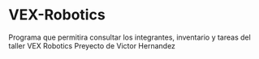 # VEX-Robotics
Programa que permitira consultar los integrantes, inventario y tareas del taller VEX Robotics
Preyecto de Victor Hernandez
